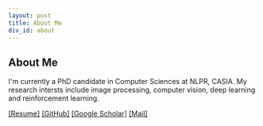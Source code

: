 ```yaml
---
layout: post
title: About Me
div_id: about
---
```


## About Me
I'm currently a PhD candidate in Computer Sciences at NLPR, CASIA. My research intersts include image processing, computer vision, deep learning and reinforcement learning.

[[Resume]](resumes/resume.pdf)    [[GitHub]](https://github.com/wuhuikai)    [[Google Scholar]](https://scholar.google.com/citations?user=BGGToS0AAAAJ&hl=en)    [[Mail]](mailto:huikaiwu@icloud.com)
